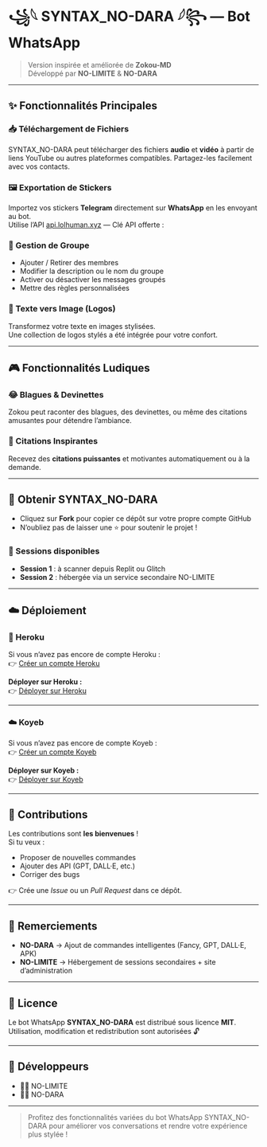 # ꧁𓆩 SYNTAX_NO-DARA 𓆪꧂ — Bot WhatsApp

> Version inspirée et améliorée de **Zokou-MD**  
> Développé par **NO-LIMITE** & **NO-DARA**

---

## ✨ Fonctionnalités Principales

### 📥 Téléchargement de Fichiers
SYNTAX_NO-DARA peut télécharger des fichiers **audio** et **vidéo** à partir de liens YouTube ou autres plateformes compatibles. Partagez-les facilement avec vos contacts.

### 🖼️ Exportation de Stickers
Importez vos stickers **Telegram** directement sur **WhatsApp** en les envoyant au bot.  
Utilise l’API [api.lolhuman.xyz](https://api.lolhuman.xyz) — Clé API offerte :
### 👥 Gestion de Groupe
- Ajouter / Retirer des membres
- Modifier la description ou le nom du groupe
- Activer ou désactiver les messages groupés
- Mettre des règles personnalisées

### 🎨 Texte vers Image (Logos)
Transformez votre texte en images stylisées.  
Une collection de logos stylés a été intégrée pour votre confort.

---

## 🎮 Fonctionnalités Ludiques

### 😂 Blagues & Devinettes
Zokou peut raconter des blagues, des devinettes, ou même des citations amusantes pour détendre l’ambiance.

### 💬 Citations Inspirantes
Recevez des **citations puissantes** et motivantes automatiquement ou à la demande.

---

## 🧠 Obtenir SYNTAX_NO-DARA

- Cliquez sur **Fork** pour copier ce dépôt sur votre propre compte GitHub
- N’oubliez pas de laisser une ⭐ pour soutenir le projet !

### 🔐 Sessions disponibles
- **Session 1** : à scanner depuis Replit ou Glitch
- **Session 2** : hébergée via un service secondaire NO-LIMITE

---

## ☁️ Déploiement

### 🚀 Heroku
Si vous n’avez pas encore de compte Heroku :  
👉 [Créer un compte Heroku](https://signup.heroku.com/)

**Déployer sur Heroku :**  
👉 [Déployer sur Heroku](#)

---

### ☁️ Koyeb
Si vous n’avez pas encore de compte Koyeb :  
👉 [Créer un compte Koyeb](https://app.koyeb.com/)

**Déployer sur Koyeb :**  
👉 [Déployer sur Koyeb](#)

---

## 🤝 Contributions

Les contributions sont **les bienvenues** !  
Si tu veux :
- Proposer de nouvelles commandes
- Ajouter des API (GPT, DALL·E, etc.)
- Corriger des bugs

👉 Crée une *Issue* ou un *Pull Request* dans ce dépôt.

---

## 🙏 Remerciements

- **NO-DARA** → Ajout de commandes intelligentes (Fancy, GPT, DALL·E, APK)
- **NO-LIMITE** → Hébergement de sessions secondaires + site d’administration

---

## 📜 Licence

Le bot WhatsApp **SYNTAX_NO-DARA** est distribué sous licence **MIT**.  
Utilisation, modification et redistribution sont autorisées 🔓

---

## 👑 Développeurs

- 👨‍💻 NO-LIMITE
- 👨‍💻 NO-DARA

---

> Profitez des fonctionnalités variées du bot WhatsApp  SYNTAX_NO-DARA pour améliorer vos conversations et rendre votre expérience plus stylée !
